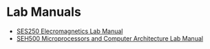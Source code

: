 # Lab Manuals

- [SES250 Elecromagnetics Lab Manual](ses250/)
- [SEH500 Microprocessors and Computer Architecture Lab Manual](seh500/)